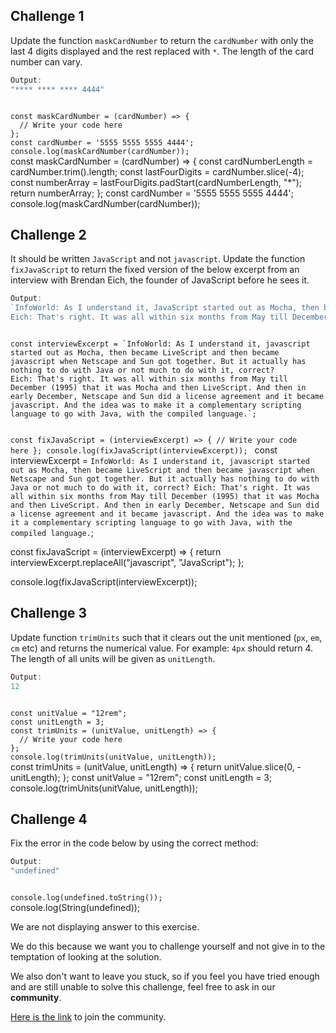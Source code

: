 ## Challenge 1
Update the function `maskCardNumber` to return the `cardNumber` with only the last 4 digits displayed and the rest replaced with `*`. The length of the card number can vary.

```js
Output:
"**** **** **** 4444"
```
<codeblock language="javascript" type="exercise" testMode="fixedInput" showSolution="false">
<code>
const maskCardNumber = (cardNumber) => {
  // Write your code here
};
const cardNumber = '5555 5555 5555 4444';
console.log(maskCardNumber(cardNumber));
</code>
<solution>
const maskCardNumber = (cardNumber) => {
  const cardNumberLength = cardNumber.trim().length;
  const lastFourDigits = cardNumber.slice(-4);
  const numberArray = lastFourDigits.padStart(cardNumberLength, "*");
  return numberArray;
};
const cardNumber = '5555 5555 5555 4444';
console.log(maskCardNumber(cardNumber));
</solution>
</codeblock>

## Challenge 2

It should be written `JavaScript` and not `javascript`.
Update the function `fixJavaScript` to return the fixed version of the below excerpt from an interview with Brendan Eich, the founder of JavaScript before he sees it.

```js
Output:
`InfoWorld: As I understand it, JavaScript started out as Mocha, then became LiveScript and then became JavaScript when Netscape and Sun got together. But it actually has nothing to do with Java or not much to do with it, correct?
Eich: That's right. It was all within six months from May till December (1995) that it was Mocha and then LiveScript. And then in early December, Netscape and Sun did a license agreement and it became JavaScript. And the idea was to make it a complementary scripting language to go with Java, with the compiled language.`
```
<codeblock language="javascript" type="exercise" testMode="fixedInput" showSolution="false">
<code>
const interviewExcerpt = `InfoWorld: As I understand it, javascript started out as Mocha, then became LiveScript and then became javascript when Netscape and Sun got together. But it actually has nothing to do with Java or not much to do with it, correct?
Eich: That's right. It was all within six months from May till December (1995) that it was Mocha and then LiveScript. And then in early December, Netscape and Sun did a license agreement and it became javascript. And the idea was to make it a complementary scripting language to go with Java, with the compiled language.`;

const fixJavaScript = (interviewExcerpt) => {
  // Write your code here
};
console.log(fixJavaScript(interviewExcerpt));
</code>
<solution>
const interviewExcerpt = `InfoWorld: As I understand it, javascript started out as Mocha, then became LiveScript and then became javascript when Netscape and Sun got together. But it actually has nothing to do with Java or not much to do with it, correct?
Eich: That's right. It was all within six months from May till December (1995) that it was Mocha and then LiveScript. And then in early December, Netscape and Sun did a license agreement and it became javascript. And the idea was to make it a complementary scripting language to go with Java, with the compiled language.`;

const fixJavaScript = (interviewExcerpt) => {
  return interviewExcerpt.replaceAll("javascript", "JavaScript");
};

console.log(fixJavaScript(interviewExcerpt));
</solution>
</codeblock>

## Challenge 3

Update function `trimUnits` such that it clears out the unit mentioned (`px`, `em`, `cm` etc) and returns the numerical value.
For example: `4px` should return 4. The length of all units will be given as `unitLength`.

```js
Output:
12
```
<codeblock language="javascript" type="exercise" testMode="fixedInput" showSolution="false">
<code>
const unitValue = "12rem";
const unitLength = 3;
const trimUnits = (unitValue, unitLength) => {
  // Write your code here
};
console.log(trimUnits(unitValue, unitLength));
</code>
<solution>
const trimUnits = (unitValue, unitLength) => {
  return unitValue.slice(0, -unitLength);
};
const unitValue = "12rem";
const unitLength = 3;
console.log(trimUnits(unitValue, unitLength));
</solution>
</codeblock>

## Challenge 4
Fix the error in the code below
by using the correct method:

```js
Output:
"undefined"
```
<codeblock language="javascript" type="exercise" testMode="fixedInput" showSolution="false">
<code>
console.log(undefined.toString());
</code>
<solution>
console.log(String(undefined));
</solution>
</codeblock>

We are not displaying answer to this exercise.

We do this because we want you to challenge yourself
and
not give in to the temptation of looking at the solution.

We also don't want to leave you stuck, so if you feel
you have tried enough and are still unable to solve
this challenge, feel free to ask in our **community**.

[Here is the link](https://join.slack.com/t/bigbinaryacademy/shared_invite/zt-2kj86untg-wCGh2GPBA2I3iWZk4ke~tg) to join the community.
